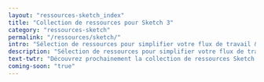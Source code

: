 ```yaml
---
layout: "ressources-sketch_index"
title: "Collection de ressources pour Sketch 3"
category: "ressources-sketch"
permalink: "/ressources/sketch/"
intro: "Sélection de ressources pour simplifier votre flux de travail & d'accélérer votre apprentissage de Sketch 3. Explorez des collections organisées d'icônes, de templates, de kits UI, de tutoriels, réalisés par des designers talentueux des 4 coins du monde. Bientôt disponible."
description: "Sélection de ressources pour simplifier votre flux de travail & d'accélérer votre apprentissage de Sketch 3."
text-twtr: "Découvrez prochainement la collection de ressources Sketch 3 du @MagDuWebdesign"
coming-soon: "true"
---
```

